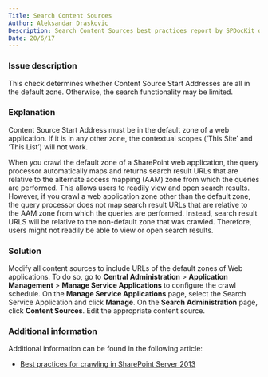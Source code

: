 ```yaml
---
Title: Search Content Sources
Author: Aleksandar Draskovic
Description: Search Content Sources best practices report by SPDocKit determines whether Content Source Start Addresses are all in the default zone
Date: 20/6/17
---
```

### Issue description

This check determines whether Content Source Start Addresses are all in the default zone. Otherwise, the search functionality may be limited.

### Explanation

Content Source Start Address must be in the default zone of a web application. If it is in any other zone, the contextual scopes (‘This Site’ and ‘This List’) will not work.

When you crawl the default zone of a SharePoint web application, the query processor automatically maps and returns search result URLs that are relative to the alternate access mapping (AAM) zone from which the queries are performed. This allows users to readily view and open search results. However, if you crawl a web application zone other than the default zone, the query processor does not map search result URLs that are relative to the AAM zone from which the queries are performed. Instead, search result URLS will be relative to the non-default zone that was crawled. Therefore, users might not readily be able to view or open search results.

### Solution

Modify all content sources to include URLs of the default zones of Web applications. To do so, go to __Central Administration__ > __Application Management__ > __Manage Service Applications__ to configure the crawl schedule. On the __Manage Service Applications__ page, select the Search Service Application and click __Manage__. On the __Search Administration__ page, click __Content Sources__. Edit the appropriate content source.

### Additional information

Additional information can be found in the following article:

* [Best practices for crawling in SharePoint Server 2013](https://technet.microsoft.com/en-us/library/dn535606(v=office.15).aspx)
